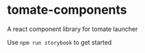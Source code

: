# tomate-components
A react component library for tomate launcher

Use `npm run storybook` to get started
